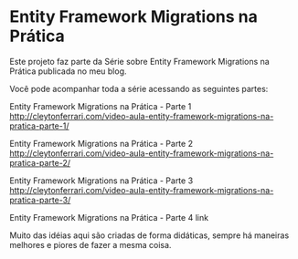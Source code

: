 # Entity Framework Migrations na Prática #

Este projeto faz parte da Série sobre Entity Framework Migrations na Prática publicada no meu blog.

Você pode acompanhar toda a série acessando as seguintes partes:

Entity Framework Migrations na Prática - Parte 1
http://cleytonferrari.com/video-aula-entity-framework-migrations-na-pratica-parte-1/
	
Entity Framework Migrations na Prática - Parte 2
http://cleytonferrari.com/video-aula-entity-framework-migrations-na-pratica-parte-2/

Entity Framework Migrations na Prática - Parte 3
http://cleytonferrari.com/video-aula-entity-framework-migrations-na-pratica-parte-3/

Entity Framework Migrations na Prática - Parte 4
link
		

Muito das idéias aqui são criadas de forma didáticas, sempre há maneiras melhores e piores de fazer a mesma coisa.